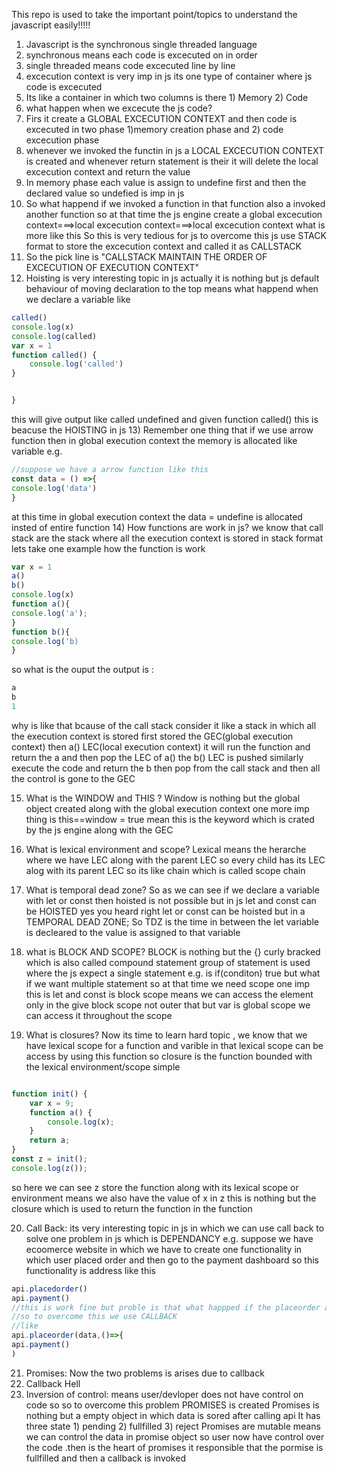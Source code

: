This repo is used to take the important point/topics to understand the
javascript easily!!!!!

1) Javascript is the synchronous single threaded language
2) synchronous means each code is excecuted on in order
3) single threaded means code excecuted line by line
4) excecution context is very imp in js its one type of container where js code is excecuted
5) Its like a container in which two columns is there 1) Memory 2) Code
6) what happen when we excecute the js code?
7) Firs it create a GLOBAL EXCECUTION CONTEXT and then code is excecuted in two phase 1)memory creation phase and 2) code excecution phase
8) whenever we invoked the functin in js a LOCAL EXCECUTION CONTEXT is created and whenever return statement is their it will delete the local excecution context and return the value
9) In memory phase each value is assign to undefine first and then the declared value so undefied is imp in js
10) So what happend if we invoked a function in that function also a invoked another function so at that time the js engine create a global excecution context===>local excecution context===>local excecution context what is more like this So this is very tedious for js to overcome this js use STACK format to store the excecution context and called it as CALLSTACK
11) So the pick line is "CALLSTACK MAINTAIN THE ORDER OF EXCECUTION OF EXECUTION CONTEXT"
12) Hoisting is very interesting topic in js actually it is nothing but js default behaviour of moving declaration to the top 
means what happend when we declare a variable like
```javascript
called()
console.log(x)
console.log(called)
var x = 1
function called() {
    console.log('called')
}


}

```
this will give output like called undefined and given function called()
this is beacuse the HOISTING in js
13) Remember one thing that if we use arrow function then in global execution context the memory is allocated like variable 
e.g.
```javascript
//suppose we have a arrow function like this 
const data = () =>{
console.log('data')
}
```
at this time in global execution context the data = undefine is allocated insted of entire function
14) How functions are work in js?
we know that call stack are the stack where all the execution context is stored in stack format
lets take one example how the function is work
```javascript
var x = 1
a()
b()
console.log(x)
function a(){
console.log('a');
}
function b(){
console.log('b)
}
```
so what is the ouput the output is :
```javascript
a
b
1
```
why is like that bcause of the call stack 
consider it like a stack in which all the execution context is stored 
first stored the GEC(global execution context)
then a() LEC(local execution context)
it will run the function and return the a
and then pop the LEC of a()
the b() LEC is pushed
similarly execute the code and return the b
then pop from the call stack and then all the control is gone to the GEC

15) What is the WINDOW and THIS ?
Window is nothing but the global object created along with the global execution context
one more imp thing is this==window = true mean this is the keyword which is crated by the js engine along with the GEC
16) What is lexical environment and scope?
Lexical means the herarche where we have LEC along with the parent LEC
so every child has its LEC alog with its parent LEC so its like chain which is called scope chain

17) What is temporal dead zone?
So as we can see if we declare a variable with let or const then hoisted is not possible but in js let and const can be HOISTED
yes you heard right let or const can be hoisted but in a TEMPORAL DEAD ZONE;
So TDZ is the time in between the let variable is decleared to the value is assigned to that variable

18) what is BLOCK AND SCOPE?
BLOCK is nothing but the {} curly bracked which is also called compound statement
group of statement is used where the js expect a single statement
e.g. is if(conditon) true but what if we want multiple statement so at that time we need scope
one imp this is let and const is block scope means we can access the element only in the give block scope not outer that
but var is global scope we can access it throughout the scope
19) What is closures?
Now its time to learn hard topic , we know that we have lexical scope for a function and varible in that lexical scope can be access by using this function
so closure is the function bounded with the lexical environment/scope simple
```javascript

function init() {
    var x = 9;
    function a() {
        console.log(x);
    }
    return a;
}
const z = init();
console.log(z());

```
so here we can see z store the function along with its lexical scope or environment means we also have the value of x in z this is nothing but the closure which is used to return the function in the function

20) Call Back:
its very interesting topic in js in which we can use call back to solve one problem in js which is DEPENDANCY
e.g. suppose we have ecoomerce website in which we have to create one functionality in which user placed order and then go to the payment dashboard so this functionality is address like this
```javascript
api.placedorder()
api.payment()
//this is work fine but proble is that what happped if the placeorder api doesn't give response so means no matter the response from placeorder api the payment api is //called and run so this is not the corret way to implement the functionality
//so to overcome this we use CALLBACK
//like
api.placeorder(data,()=>{
api.payment()
)
```
21) Promises:
Now the two problems is arises due to callback
1) Callback Hell
2) Inversion of control: means user/devloper does not have control on code so
so to overcome this problem PROMISES is created
Promises is nothing but a empty object in which data is sored after calling api
It has three state 1) pending 2) fullfilled 3) reject
Promises are mutable means we can control the data in promise object so user now have control over the code
.then is the heart of promises it responsible that the pormise is fullfilled and then a callback is invoked

